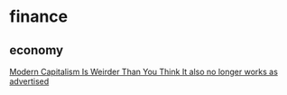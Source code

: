 # finance

## economy
[Modern Capitalism Is Weirder Than You Think It also no longer works as advertised](https://nymag.com/intelligencer/2022/03/how-asset-managers-have-upended-how-modern-capitalism-works.html)  

